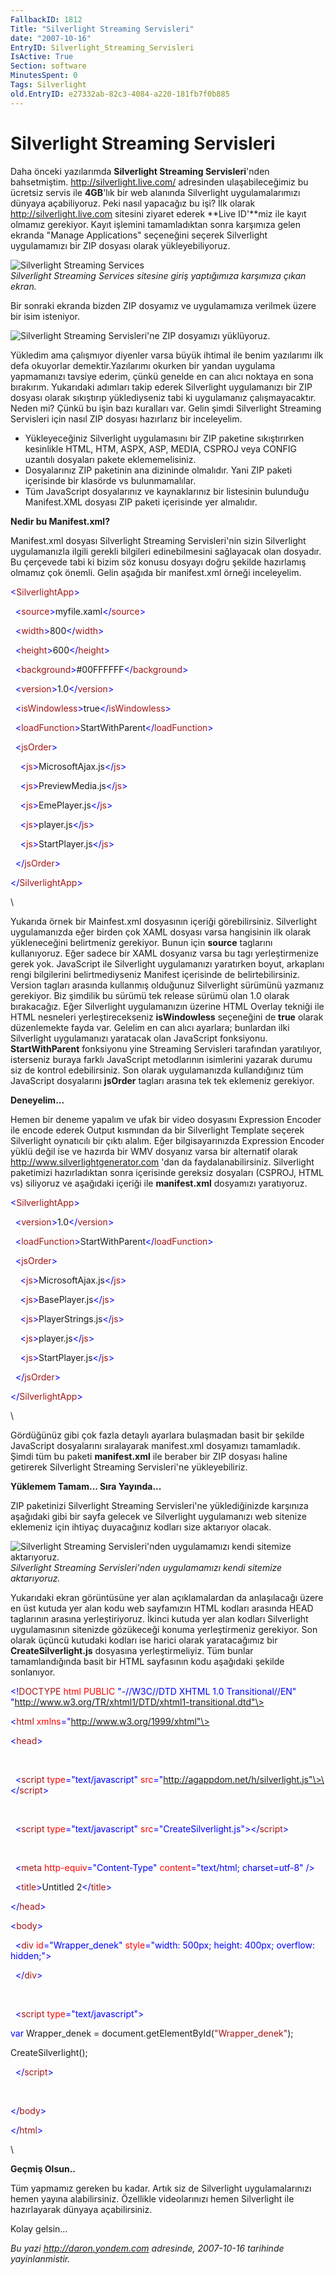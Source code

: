 ```yaml
---
FallbackID: 1812
Title: "Silverlight Streaming Servisleri"
date: "2007-10-16"
EntryID: Silverlight_Streaming_Servisleri
IsActive: True
Section: software
MinutesSpent: 0
Tags: Silverlight
old.EntryID: e27332ab-82c3-4084-a220-181fb7f0b885
---
```

# Silverlight Streaming Servisleri
Daha önceki yazılarımda **Silverlight Streaming Servisleri**'nden
bahsetmiştim. <http://silverlight.live.com/> adresinden ulaşabileceğimiz
bu ücretsiz servis ile **4GB**'lık bir web alanında Silverlight
uygulamalarımızı dünyaya açabiliyoruz. Peki nasıl yapacağız bu işi? İlk
olarak <http://silverlight.live.com> sitesini ziyaret ederek **Live
ID'**miz ile kayıt olmamız gerekiyor. Kayıt işlemini tamamladıktan sonra
karşımıza gelen ekranda "Manage Applications" seçeneğini seçerek
Silverlight uygulamamızı bir ZIP dosyası olarak yükleyebiliyoruz.

![Silverlight Streaming
Services](media/Silverlight_Streaming_Servisleri/15102007_1.png)\
 *Silverlight Streaming Services sitesine giriş yaptığımıza karşımıza
çıkan ekran.*

Bir sonraki ekranda bizden ZIP dosyamız ve uygulamamıza verilmek üzere
bir isim isteniyor.

![Silverlight Streaming Servisleri'ne ZIP dosyamızı
yüklüyoruz.](media/Silverlight_Streaming_Servisleri/15102007_2.png)

Yükledim ama çalışmıyor diyenler varsa büyük ihtimal ile benim
yazılarımı ilk defa okuyorlar demektir.Yazılarımı okurken bir yandan
uygulama yapmamanızı tavsiye ederim, çünkü genelde en can alıcı noktaya
en sona bırakırım. Yukarıdaki adımları takip ederek Silverlight
uygulamanızı bir ZIP dosyası olarak sıkıştırıp yüklediyseniz tabi ki
uygulamanız çalışmayacaktır. Neden mi? Çünkü bu işin bazı kuralları var.
Gelin şimdi Silverlight Streaming Servisleri için nasıl ZIP dosyası
hazırlarız bir inceleyelim.

-   Yükleyeceğiniz Silverlight uygulamasını bir ZIP paketine
    sıkıştırırken kesinlikle HTML, HTM, ASPX, ASP, MEDIA, CSPROJ veya
    CONFIG uzantılı dosyaları pakete eklememelisiniz.
-   Dosyalarınız ZIP paketinin ana dizininde olmalıdır. Yani ZIP paketi
    içerisinde bir klasörde vs bulunmamalılar.
-   Tüm JavaScript dosyalarınız ve kaynaklarınız bir listesinin
    bulunduğu Manifest.XML dosyası ZIP paketi içerisinde yer almalıdır.

**Nedir bu Manifest.xml?**

Manifest.xml dosyası Silverlight Streaming Servisleri'nin sizin
Silverlight uygulamanızla ilgili gerekli bilgileri edinebilmesini
sağlayacak olan dosyadır. Bu çerçevede tabi ki bizim söz konusu dosyayı
doğru şekilde hazırlamış olmamız çok önemli. Gelin aşağıda bir
manifest.xml örneği inceleyelim.

<span style="color: blue;">\<</span><span
style="color: #a31515;">SilverlightApp</span><span
style="color: blue;">\></span>

<span style="color: blue;">  \<</span><span
style="color: #a31515;">source</span><span
style="color: blue;">\></span>myfile.xaml<span
style="color: blue;">\</</span><span
style="color: #a31515;">source</span><span
style="color: blue;">\></span>

<span style="color: blue;">  \<</span><span
style="color: #a31515;">width</span><span
style="color: blue;">\></span>800<span
style="color: blue;">\</</span><span
style="color: #a31515;">width</span><span style="color: blue;">\></span>

<span style="color: blue;">  \<</span><span
style="color: #a31515;">height</span><span
style="color: blue;">\></span>600<span
style="color: blue;">\</</span><span
style="color: #a31515;">height</span><span
style="color: blue;">\></span>

<span style="color: blue;">  \<</span><span
style="color: #a31515;">background</span><span
style="color: blue;">\></span>\#00FFFFFF<span
style="color: blue;">\</</span><span
style="color: #a31515;">background</span><span
style="color: blue;">\></span>

<span style="color: blue;">  \<</span><span
style="color: #a31515;">version</span><span
style="color: blue;">\></span>1.0<span
style="color: blue;">\</</span><span
style="color: #a31515;">version</span><span
style="color: blue;">\></span>

<span style="color: blue;">  \<</span><span
style="color: #a31515;">isWindowless</span><span
style="color: blue;">\></span>true<span
style="color: blue;">\</</span><span
style="color: #a31515;">isWindowless</span><span
style="color: blue;">\></span>

<span style="color: blue;">  \<</span><span
style="color: #a31515;">loadFunction</span><span
style="color: blue;">\></span>StartWithParent<span
style="color: blue;">\</</span><span
style="color: #a31515;">loadFunction</span><span
style="color: blue;">\></span>

<span style="color: blue;">  \<</span><span
style="color: #a31515;">jsOrder</span><span
style="color: blue;">\></span>

<span style="color: blue;">    \<</span><span
style="color: #a31515;">js</span><span
style="color: blue;">\></span>MicrosoftAjax.js<span
style="color: blue;">\</</span><span
style="color: #a31515;">js</span><span style="color: blue;">\></span>

<span style="color: blue;">    \<</span><span
style="color: #a31515;">js</span><span
style="color: blue;">\></span>PreviewMedia.js<span
style="color: blue;">\</</span><span
style="color: #a31515;">js</span><span style="color: blue;">\></span>

<span style="color: blue;">    \<</span><span
style="color: #a31515;">js</span><span
style="color: blue;">\></span>EmePlayer.js<span
style="color: blue;">\</</span><span
style="color: #a31515;">js</span><span style="color: blue;">\></span>

<span style="color: blue;">    \<</span><span
style="color: #a31515;">js</span><span
style="color: blue;">\></span>player.js<span
style="color: blue;">\</</span><span
style="color: #a31515;">js</span><span style="color: blue;">\></span>

<span style="color: blue;">    \<</span><span
style="color: #a31515;">js</span><span
style="color: blue;">\></span>StartPlayer.js<span
style="color: blue;">\</</span><span
style="color: #a31515;">js</span><span style="color: blue;">\></span>

<span style="color: blue;">  \</</span><span
style="color: #a31515;">jsOrder</span><span
style="color: blue;">\></span>

<span style="color: blue;">\</</span><span
style="color: #a31515;">SilverlightApp</span><span
style="color: blue;">\></span>

\

Yukarıda örnek bir Mainfest.xml dosyasının içeriği görebilirsiniz.
Silverlight uygulamanızda eğer birden çok XAML dosyası varsa hangisinin
ilk olarak yükleneceğini belirtmeniz gerekiyor. Bunun için **source**
taglarını kullanıyoruz. Eğer sadece bir XAML dosyanız varsa bu tagı
yerleştirmenize gerek yok. JavaScript ile Silverlight uygulamanızı
yaratırken boyut, arkaplanı rengi bilgilerini belirtmediyseniz Manifest
içerisinde de belirtebilirsiniz. Version tagları arasında kullanmış
olduğunuz Silverlight sürümünü yazmanız gerekiyor. Biz şimdilik bu
sürümü tek release sürümü olan 1.0 olarak bırakacağız. Eğer Silverlight
uygulamanızın üzerine HTML Overlay tekniği ile HTML nesneleri
yerleştirecekseniz **isWindowless** seçeneğini de **true** olarak
düzenlemekte fayda var. Gelelim en can alıcı ayarlara; bunlardan ilki
Silverlight uygulamanızı yaratacak olan JavaScript fonksiyonu.
**StartWithParent** fonksiyonu yine Streaming Servisleri tarafından
yaratılıyor, isterseniz buraya farklı JavaScript metodlarının isimlerini
yazarak durumu siz de kontrol edebilirsiniz. Son olarak uygulamanızda
kullandığınız tüm JavaScript dosyalarını **jsOrder** tagları arasına tek
tek eklemeniz gerekiyor.

**Deneyelim...**

Hemen bir deneme yapalım ve ufak bir video dosyasını Expression Encoder
ile encode ederek Output kısmından da bir Silverlight Template seçerek
Silverlight oynatıcılı bir çıktı alalım. Eğer bilgisayarınızda
Expression Encoder yüklü değil ise ve hazırda bir WMV dosyanız varsa bir
alternatif olarak <http://www.silverlightgenerator.com> 'dan da
faydalanabilirsiniz. Silverlight paketimizi hazırladıktan sonra
içerisinde gereksiz dosyaları (CSPROJ, HTML vs) siliyoruz ve aşağıdaki
içeriği ile **manifest.xml** dosyamızı yaratıyoruz.

<span style="color: blue;">\<</span><span
style="color: #a31515;">SilverlightApp</span><span
style="color: blue;">\></span>

<span style="color: blue;">  \<</span><span
style="color: #a31515;">version</span><span
style="color: blue;">\></span>1.0<span
style="color: blue;">\</</span><span
style="color: #a31515;">version</span><span
style="color: blue;">\></span>

<span style="color: blue;">  \<</span><span
style="color: #a31515;">loadFunction</span><span
style="color: blue;">\></span>StartWithParent<span
style="color: blue;">\</</span><span
style="color: #a31515;">loadFunction</span><span
style="color: blue;">\></span>

<span style="color: blue;">  \<</span><span
style="color: #a31515;">jsOrder</span><span
style="color: blue;">\></span>

<span style="color: blue;">    \<</span><span
style="color: #a31515;">js</span><span
style="color: blue;">\></span>MicrosoftAjax.js<span
style="color: blue;">\</</span><span
style="color: #a31515;">js</span><span style="color: blue;">\></span>

<span style="color: blue;">    \<</span><span
style="color: #a31515;">js</span><span
style="color: blue;">\></span>BasePlayer.js<span
style="color: blue;">\</</span><span
style="color: #a31515;">js</span><span style="color: blue;">\></span>

<span style="color: blue;">    \<</span><span
style="color: #a31515;">js</span><span
style="color: blue;">\></span>PlayerStrings.js<span
style="color: blue;">\</</span><span
style="color: #a31515;">js</span><span style="color: blue;">\></span>

<span style="color: blue;">    \<</span><span
style="color: #a31515;">js</span><span
style="color: blue;">\></span>player.js<span
style="color: blue;">\</</span><span
style="color: #a31515;">js</span><span style="color: blue;">\></span>

<span style="color: blue;">    \<</span><span
style="color: #a31515;">js</span><span
style="color: blue;">\></span>StartPlayer.js<span
style="color: blue;">\</</span><span
style="color: #a31515;">js</span><span style="color: blue;">\></span>

<span style="color: blue;">  \</</span><span
style="color: #a31515;">jsOrder</span><span
style="color: blue;">\></span>

<span style="color: blue;">\</</span><span
style="color: #a31515;">SilverlightApp</span><span
style="color: blue;">\></span>

\

Gördüğünüz gibi çok fazla detaylı ayarlara bulaşmadan basit bir şekilde
JavaScript dosyalarını sıralayarak manifest.xml dosyamızı tamamladık.
Şimdi tüm bu paketi **manifest.xml** ile beraber bir ZIP dosyası haline
getirerek Silverlight Streaming Servisleri'ne yükleyebiliriz.

**Yüklemem Tamam... Sıra Yayında...**

ZIP paketinizi Silverlight Streaming Servisleri'ne yüklediğinizde
karşınıza aşağıdaki gibi bir sayfa gelecek ve Silverlight uygulamanızı
web sitenize eklemeniz için ihtiyaç duyacağınız kodları size aktarıyor
olacak.

![Silverlight Streaming Servisleri'nden uygulamamızı kendi sitemize
aktarıyoruz.](media/Silverlight_Streaming_Servisleri/15102007_3.png)\
*Silverlight Streaming Servisleri'nden uygulamamızı kendi sitemize
aktarıyoruz.*

Yukarıdaki ekran görüntüsüne yer alan açıklamalardan da anlaşılacağı
üzere en üst kutuda yer alan kodu web sayfamızın HTML kodları arasında
HEAD taglarının arasına yerleştiriyoruz. İkinci kutuda yer alan kodları
Silverlight uygulamasının sitenizde gözükeceği konuma yerleştirmeniz
gerekiyor. Son olarak üçüncü kutudaki kodları ise harici olarak
yaratacağımız bir **CreateSilverlight.js** dosyasına yerleştirmeliyiz.
Tüm bunlar tamamlandığında basit bir HTML sayfasının kodu aşağıdaki
şekilde sonlanıyor.

<span style="color: blue;">\<!</span><span
style="color: #a31515;">DOCTYPE</span> <span
style="color: red;">html</span> <span style="color: red;">PUBLIC</span>
<span style="color: blue;">"-//W3C//DTD XHTML 1.0
Transitional//EN"</span> <span
style="color: blue;">"http://www.w3.org/TR/xhtml1/DTD/xhtml1-transitional.dtd"\></span>

<span style="color: blue;">\<</span><span
style="color: #a31515;">html</span> <span
style="color: red;">xmlns</span><span
style="color: blue;">="http://www.w3.org/1999/xhtml"\></span>

<span style="color: blue;">\<</span><span
style="color: #a31515;">head</span><span style="color: blue;">\></span>

 

  <span style="color: blue;">\<</span><span
style="color: #a31515;">script</span> <span
style="color: red;">type</span><span
style="color: blue;">="text/javascript"</span> <span
style="color: red;">src</span><span
style="color: blue;">="http://agappdom.net/h/silverlight.js"\>\</</span><span
style="color: #a31515;">script</span><span
style="color: blue;">\></span>

 

  <span style="color: blue;">\<</span><span
style="color: #a31515;">script</span> <span
style="color: red;">type</span><span
style="color: blue;">="text/javascript"</span> <span
style="color: red;">src</span><span
style="color: blue;">="CreateSilverlight.js"\>\</</span><span
style="color: #a31515;">script</span><span
style="color: blue;">\></span>

 

  <span style="color: blue;">\<</span><span
style="color: #a31515;">meta</span> <span
style="color: red;">http-equiv</span><span
style="color: blue;">="Content-Type"</span> <span
style="color: red;">content</span><span
style="color: blue;">="text/html; charset=utf-8"</span> <span
style="color: blue;">/\></span>

  <span style="color: blue;">\<</span><span
style="color: #a31515;">title</span><span
style="color: blue;">\></span>Untitled 2<span
style="color: blue;">\</</span><span
style="color: #a31515;">title</span><span style="color: blue;">\></span>

<span style="color: blue;">\</</span><span
style="color: #a31515;">head</span><span style="color: blue;">\></span>

<span style="color: blue;">\<</span><span
style="color: #a31515;">body</span><span style="color: blue;">\></span>

  <span style="color: blue;">\<</span><span
style="color: #a31515;">div</span> <span
style="color: red;">id</span><span
style="color: blue;">="Wrapper\_denek"</span> <span
style="color: red;">style</span><span style="color: blue;">="width:
500px; height: 400px; overflow: hidden;"\></span>

  <span style="color: blue;">\</</span><span
style="color: #a31515;">div</span><span style="color: blue;">\></span>

 

  <span style="color: blue;">\<</span><span
style="color: #a31515;">script</span> <span
style="color: red;">type</span><span
style="color: blue;">="text/javascript"\></span>

<span style="color: blue;">var</span> Wrapper\_denek =
document.getElementById(<span
style="color: #a31515;">"Wrapper\_denek"</span>);

CreateSilverlight();

  <span style="color: blue;">\</</span><span
style="color: #a31515;">script</span><span
style="color: blue;">\></span>

 

<span style="color: blue;">\</</span><span
style="color: #a31515;">body</span><span style="color: blue;">\></span>

<span style="color: blue;">\</</span><span
style="color: #a31515;">html</span><span style="color: blue;">\></span>

\

**Geçmiş Olsun..**

Tüm yapmamız gereken bu kadar. Artık siz de Silverlight uygulamalarınızı
hemen yayına alabilirsiniz. Özellikle videolarınızı hemen Silverlight
ile hazırlayarak dünyaya açabilirsiniz.

Kolay gelsin...



*Bu yazi http://daron.yondem.com adresinde, 2007-10-16 tarihinde yayinlanmistir.*
